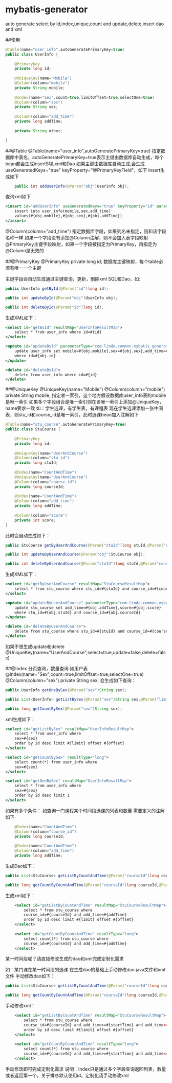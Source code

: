 # mybatis-generator
auto generate select by id,index,unique,count and update,delete,insert dao and xml

##使用
```java
@Table(name="user_info",autoGeneratePrimaryKey=true)
public class UserInfo {
	
	@PrimaryKey
	private long id;
	
	@UniqueKey(name="Mobile")
	@Column(column="mobile")
	private String mobile;
	
	@Index(name="Sex",count=true,limitOffset=true,selectOne=true)
	@Column(column="sex")
	private String sex;
	
	@Column(column="add_time")
	private long addTime;
	
	private String other;

}
```
##@Table
@Table(name="user_info",autoGeneratePrimaryKey=true)
指定数据库中表名，autoGeneratePrimaryKey=true表示主键由数据库自动生成，每个bean都会生成insertSQLxml和Dao
如果主键由数据库自动生成,会生成useGeneratedKeys="true" keyProperty="@PrimaryKeyField"，如下
insert生成如下
```java
	public int addUserInfo(@Param("obj")UserInfo obj);
```
查询xml如下
```xml
<insert id="addUserInfo" useGeneratedKeys="true" keyProperty="id" parameterType="com.linda.common.mybatis.generator.UserInfo">
	insert into user_info(mobile,sex,add_time)
	values(#{obj.mobile},#{obj.sex},#{obj.addTime})
</insert>
```
@Column(column="add_time")
指定数据库字段，如果列名未指定，则和该字段名称一样
如果一个字段没有添加@Column注解，则不会加入表字段映射
@PrimaryKey主键字段映射，如果一个字段被指定为PrimaryKey，再指定为@Column是无效的


##@PrimaryKey
@PrimaryKey
private long id;
数据库主键映射，每个table必须有唯一一个主键

主键字段会自动生成通过主键查询，更新，删除xml SQL和Dao，如:
```java
public UserInfo getById(@Param("id")long id);

public int updateById(@Param("obj")UserInfo obj);

public int deleteById(@Param("id")long id);
```

生成XML如下：
```xml
<select id="getById" resultMap="UserInfoResultMap">
	select * from user_info where id=#{id}
</select>

<update id="updateById" parameterType="com.linda.common.mybatis.generator.UserInfo">
	update user_info set mobile=#{obj.mobile},sex=#{obj.sex},add_time=#{obj.addTime}
	where id=#{obj.id}
</update>

<delete id="deleteById">
	delete from user_info where id=#{id}
</delete>
```

##@UniqueKey
@UniqueKey(name="Mobile")
@Column(column="mobile")
private String mobile;
指定唯一索引，这个地方假设数据库user_info表的mobile是唯一索引
如果多个字段组合是唯一索引则在该唯一索引上添加@UniqueKey，name要求一致
如：学生选课，有学生表，有课程表
现在学生选课添加一张中间表，则stu_id和course_id是唯一索引，此时选课bean加入注解如下
```java
@Table(name="stu_course",autoGeneratePrimaryKey=true)
public class StuCourse {
	
	@PrimaryKey
	private long id;
	
	@UniqueKey(name="UserAndCourse")
	@Column(column="stu_id")
	private long stuId;
	
	@Index(name="CountAndTime")
	@UniqueKey(name="UserAndCourse")
	@Column(column="course_id")
	private long courseId;
	
	@Index(name="CountAndTime")
	@Column(column="add_time")
	private long addTime;
	
	@Column(column="score")
	private int score;
}
```
此时会自动生成如下：
```java
public StuCourse getByUserAndCourse(@Param("stuId")long stuId,@Param("courseId")long courseId);

public int updateByUserAndCourse(@Param("obj")StuCourse obj);

public int deleteByUserAndCourse(@Param("stuId")long stuId,@Param("courseId")long courseId);
```
生成XML如下：
```xml
<select id="getByUserAndCourse" resultMap="StuCourseResultMap">
	select * from stu_course where stu_id=#{stuId} and course_id=#{courseId}
</select>

<update id="updateByUserAndCourse" parameterType="com.linda.common.mybatis.generator.StuCourse">
	update stu_course set add_time=#{obj.addTime},score=#{obj.score}
	where stu_id=#{obj.stuId} and course_id=#{obj.courseId}
</update>

<delete id="deleteByUserAndCourse">
	delete from stu_course where stu_id=#{stuId} and course_id=#{courseId}
</delete>
```
如果不想生成update和delete
@UniqueKey(name="UserAndCourse",select=true,update=false,delete=false)

##@Index 分页查询，数量查询
如用户表
@Index(name="Sex",count=true,limitOffset=true,selectOne=true)
@Column(column="sex")
private String sex;
会生成如下查询：
```java
public UserInfo getOneBySex(@Param("sex")String sex);

public List<UserInfo> getListBySex(@Param("sex")String sex,@Param("limit")int limit,@Param("offset") int offset);

public long getCountBySex(@Param("sex")String sex);
```
xml生成如下：
```xml
<select id="getListBySex" resultMap="UserInfoResultMap">
	select * from user_info where
	sex=#{sex}
	order by id desc limit #{limit} offset #{offset}
</select>

<select id="getCountBySex" resultType="long">
	select count(*) from user_info where 
	sex=#{sex}
</select>

<select id="getOneBySex" resultMap="UserInfoResultMap">
	select * from user_info where
	sex=#{sex}
	order by id desc limit 1
</select>
```

如果有多个条件：
如查询一门课程某个时间段选课的列表和数量
需要定义的注解如下
```java
	@Index(name="CountAndTime")
	@Column(column="course_id")
	private long courseId;
	
	@Index(name="CountAndTime")
	@Column(column="add_time")
	private long addTime;
```
生成Dao如下：
```java
public List<StuCourse> getListByCountAndTime(@Param("courseId")long courseId,@Param("addTime")long addTime,@Param("limit")int limit,@Param("offset") int offset);

public long getCountByCountAndTime(@Param("courseId")long courseId,@Param("addTime")long addTime);
```
生成xml如下：
```xml
	<select id="getListByCountAndTime" resultMap="StuCourseResultMap">
		select * from stu_course where
		course_id=#{courseId} and add_time=#{addTime}
		order by id desc limit #{limit} offset #{offset}
	</select>
	
	<select id="getCountByCountAndTime" resultType="long">
		select count(*) from stu_course where 
		course_id=#{courseId} and add_time=#{addTime}
	</select>
```
某一时间段呢？请直接修改生成的dao和xml完成定制化需求

如：某门课在某一时间段的选课
在生成dao的基础上手动修改dao java文件和xml文件
手动修改dao如下：
```java
public List<StuCourse> getListByCountAndTime(@Param("courseId")long courseId,@Param("startTime")long startTime,@Param("endTime")long endTime,@Param("limit")int limit,@Param("offset") int offset);

public long getCountByCountAndTime(@Param("courseId")long courseId,@Param("startTime")long startTime,@Param("endTime")long endTime);
```
手动修改xml：
```xml
	<select id="getListByCountAndTime" resultMap="StuCourseResultMap">
		select * from stu_course where
		course_id=#{courseId} and add_time>=#{startTime} and add_time<=#{endTime}
		order by id desc limit #{limit} offset #{offset}
	</select>
	
	<select id="getCountByCountAndTime" resultType="long">
		select count(*) from stu_course where 
		course_id=#{courseId} and add_time>=#{startTime} and add_time<=#{endTime}
	</select>
```
手动修改即可完成定制化需求
说明：Index只是通过多个字段查询返回列表，数量或者返回第一个，关于排序默认使用id，定制化请手动修改xml




